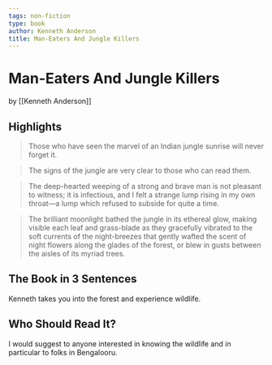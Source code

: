 ```yaml
---
tags: non-fiction
type: book
author: Kenneth Anderson
title: Man-Eaters And Jungle Killers
---
```


# Man-Eaters And Jungle Killers
by [[Kenneth Anderson]]

## Highlights
> Those who have seen the marvel of an Indian jungle sunrise will never forget it.

> The signs of the jungle are very clear to those who can read them.

> The deep-hearted weeping of a strong and brave man is not pleasant to witness; it is infectious, and I felt a strange lump rising in my own throat—a lump which refused to subside for quite a time.

> The brilliant moonlight bathed the jungle in its ethereal glow, making visible each leaf and grass-blade as they gracefully vibrated to the soft currents of the night-breezes that gently wafted the scent of night flowers along the glades of the forest, or blew in gusts between the aisles of its myriad trees.

## The Book in 3 Sentences
Kenneth takes you into the forest and experience wildlife.

## Who Should Read It?
I would suggest to anyone interested in knowing the wildlife and in particular to folks in Bengalooru.
